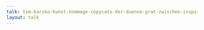 ```yaml
---
talk: tim-karsko-kunst-hommage-copycats-der-duenne-grat-zwischen-inspiration-und-abkupfern
layout: talk
---
```

